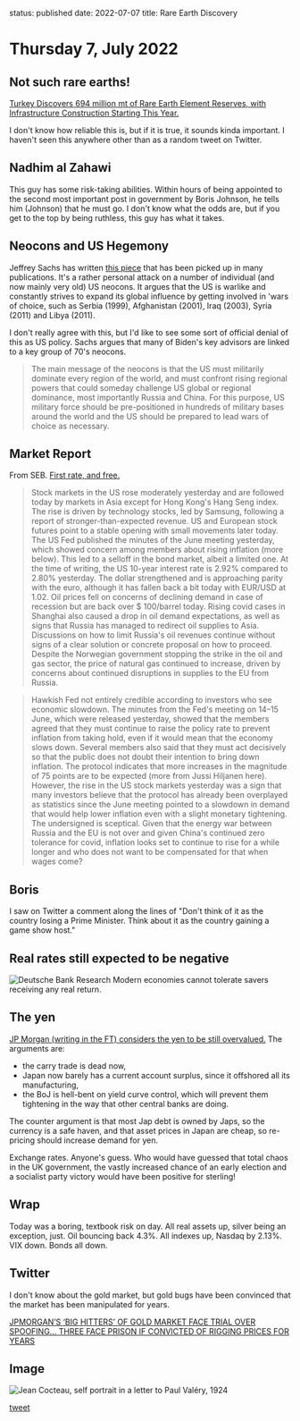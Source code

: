 status: published
date: 2022-07-07
title: Rare Earth Discovery

# Thursday  7, July 2022

## Not such rare earths!

[Turkey Discovers 694 million mt of Rare Earth Element Reserves, with Infrastructure Construction Starting This Year.](https://news.metal.com/newscontent/101881567/Turkey-Discovers-694-million-mt-of-Rare-Earth-Element-Reserves-with-Infrastructure-Construction-Starting-This-Year/#.YsSw_-yrSbA.twitter)

I don't know how reliable this is, but if it is true, it sounds kinda important.
I haven't seen this anywhere other than as a random tweet on Twitter.

## Nadhim al Zahawi 

This guy has some risk-taking abilities. Within hours of being appointed to the second most important post in government by Boris Johnson, he tells him (Johnson) that he must go.
I don't know what the odds are, but if you get to the top by being ruthless, this guy has what it takes.

## Neocons and US Hegemony

Jeffrey Sachs has written [this piece](https://www.chinadaily.com.cn/a/202207/02/WS62bfa7a1a310fd2b29e69ed8.html) that has been picked up in many publications.
It's a rather personal attack on a number of individual (and now mainly very old) US neocons. 
It argues that the US is warlike and constantly strives to expand its global influence by getting involved in 'wars of choice, such as Serbia (1999), Afghanistan (2001), Iraq (2003), Syria (2011) and Libya (2011).

I don't really agree with this, but I'd like to see some sort of official denial of this as US policy.
Sachs argues that many of Biden's key advisors are linked to a key group of 70's neocons. 

> The main message of the neocons is that the US must militarily dominate every region of the world, and must confront rising regional powers that could someday challenge US global or regional dominance, most importantly Russia and China. For this purpose, US military force should be pre-positioned in hundreds of military bases around the world and the US should be prepared to lead wars of choice as necessary.

## Market Report

From SEB. [First rate, and free.](https://research.sebgroup.com/macro-ficc/reports/29009)

> Stock markets in the US rose moderately yesterday and are followed today by markets in Asia except for Hong Kong's Hang Seng index. The rise is driven by technology stocks, led by Samsung, following a report of stronger-than-expected revenue. US and European stock futures point to a stable opening with small movements later today. The US Fed published the minutes of the June meeting yesterday, which showed concern among members about rising inflation (more below). This led to a selloff in the bond market, albeit a limited one. At the time of writing, the US 10-year interest rate is 2.92% compared to 2.80% yesterday. The dollar strengthened and is approaching parity with the euro, although it has fallen back a bit today with EUR/USD at 1.02. Oil prices fell on concerns of declining demand in case of recession but are back over $ 100/barrel today. Rising covid cases in Shanghai also caused a drop in oil demand expectations, as well as signs that Russia has managed to redirect oil supplies to Asia. Discussions on how to limit Russia's oil revenues continue without signs of a clear solution or concrete proposal on how to proceed. Despite the Norwegian government stopping the strike in the oil and gas sector, the price of natural gas continued to increase, driven by concerns about continued disruptions in supplies to the EU from Russia.

> Hawkish Fed not entirely credible according to investors who see economic slowdown. The minutes from the Fed's meeting on 14–15 June, which were released yesterday, showed that the members agreed that they must continue to raise the policy rate to prevent inflation from taking hold, even if it would mean that the economy slows down. Several members also said that they must act decisively so that the public does not doubt their intention to bring down inflation. The protocol indicates that more increases in the magnitude of 75 points are to be expected (more from Jussi Hiljanen here). However, the rise in the US stock markets yesterday was a sign that many investors believe that the protocol has already been overplayed as statistics since the June meeting pointed to a slowdown in demand that would help lower inflation even with a slight monetary tightening. The undersigned is sceptical. Given that the energy war between Russia and the EU is not over and given China's continued zero tolerance for covid, inflation looks set to continue to rise for a while longer and who does not want to be compensated for that when wages come?

## Boris

I saw on Twitter a comment along the lines of "Don't think of it as the country losing a Prime Minister. Think about it as the country gaining a game show host."

## Real rates still expected to be negative

![Deutsche Bank Research](https://thedailyshot.com/wp-content/uploads/US-Peak-real-FF-rate-will-be-negative2207070531.png)
Modern economies cannot tolerate savers receiving any real return.

## The yen

[JP Morgan (writing in the FT) considers the yen to be still overvalued.](https://www.ft.com/content/0556df06-e2ba-4e88-8be3-d210e88d56db)
The arguments are:

- the carry trade is dead now,
- Japan now barely has a current account surplus, since it offshored all its manufacturing,
- the BoJ is hell-bent on yield curve control, which will prevent them tightening in the way that other central banks are doing.

The counter argument is that most Jap debt is owned by Japs, so the currency is a safe haven,
and that asset prices in Japan are cheap, so re-pricing should increase demand for yen.

Exchange rates. Anyone's guess. Who would have guessed that total chaos in the UK government, the vastly increased chance of an early election and a socialist party victory would have been positive for sterling!

## Wrap

Today was a boring, textbook risk on day.
All real assets up, silver being an exception, just.
Oil bouncing back 4.3%.
All indexes up, Nasdaq by 2.13%.
VIX down.
Bonds all down.

## Twitter

I don't know about the gold market, but gold bugs have been convinced that the market has been manipulated for years.

[JPMORGAN’S ‘BIG HITTERS’ OF GOLD MARKET FACE TRIAL OVER SPOOFING... THREE FACE PRISON IF CONVICTED OF RIGGING PRICES FOR YEARS](https://twitter.com/GoldTelegraph_/status/1545084336948613121?s=20&t=zMms46ttTLmiJG9kL7x3LQ)


## Image

![Jean Cocteau, self portrait in a letter to Paul Valéry, 1924](https://pbs.twimg.com/media/FXAHXLzWAAEfNkk?format=jpg&name=medium)

[tweet](https://twitter.com/Daniel_Red_Eire/status/1544742771621351425?s=20&t=zMms46ttTLmiJG9kL7x3LQ)


